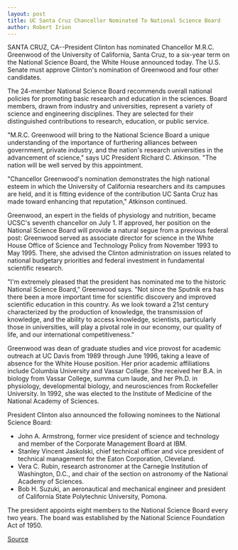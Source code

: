 ```yaml
---
layout: post
title: UC Santa Cruz Chancellor Nominated To National Science Board
author: Robert Irion
---
```


SANTA CRUZ, CA--President Clinton has nominated Chancellor M.R.C. Greenwood of the University of California, Santa Cruz, to a  six-year term on the National Science Board, the White House  announced today. The U.S. Senate must approve Clinton's nomination  of Greenwood and four other candidates.

The 24-member National Science Board recommends overall  national policies for promoting basic research and education in the  sciences. Board members, drawn from industry and universities,  represent a variety of science and engineering disciplines. They are  selected for their distinguished contributions to research,  education, or public service.

"M.R.C. Greenwood will bring to the National Science Board a  unique understanding of the importance of furthering alliances  between government, private industry, and the nation's research  universities in the advancement of science," says UC President  Richard C. Atkinson. "The nation will be well served by this  appointment.

"Chancellor Greenwood's nomination demonstrates the high  national esteem in which the University of California researchers  and its campuses are held, and it is fitting evidence of the  contribution UC Santa Cruz has made toward enhancing that  reputation," Atkinson continued.

Greenwood, an expert in the fields of physiology and nutrition,  became UCSC's seventh chancellor on July 1. If approved, her  position on the National Science Board will provide a natural segue  from a previous federal post: Greenwood served as associate  director for science in the White House Office of Science and  Technology Policy from November 1993 to May 1995. There, she  advised the Clinton administration on issues related to national  budgetary priorities and federal investment in fundamental  scientific research.

"I'm extremely pleased that the president has nominated me to  the historic National Science Board," Greenwood says. "Not since the  Sputnik era has there been a more important time for scientific  discovery and improved scientific education in this country. As we  look toward a 21st century characterized by the production of  knowledge, the transmission of knowledge, and the ability to access  knowledge, scientists, particularly those in universities, will play a  pivotal role in our economy, our quality of life, and our international  competitiveness."

Greenwood was dean of graduate studies and vice provost for  academic outreach at UC Davis from 1989 through June 1996, taking  a leave of absence for the White House position. Her prior academic  affiliations include Columbia University and Vassar College. She  received her B.A. in biology from Vassar College, summa cum laude,  and her Ph.D. in physiology, developmental biology, and neurosciences  from Rockefeller University. In 1992, she was elected to the  Institute of Medicine of the National Academy of Sciences.

President Clinton also announced the following nominees to  the National Science Board:
* John A. Armstrong, former vice president of science and  technology and member of the Corporate Management Board at IBM.
* Stanley Vincent Jaskolski, chief technical officer and vice  president of technical management for the Eaton Corporation,  Cleveland.
* Vera C. Rubin, research astronomer at the Carnegie  Institution of Washington, D.C., and chair of the section on  astronomy of the National Academy of Sciences.
* Bob H. Suzuki, an aeronautical and mechanical engineer and  president of California State Polytechnic University, Pomona.

The president appoints eight members to the National Science  Board every two years. The board was established by the National  Science Foundation Act of 1950.

[Source](http://www1.ucsc.edu/news_events/press_releases/archive/96-97/07-96/072696-Chancellor_nominate.html "Permalink to 072696-Chancellor_nominate")
